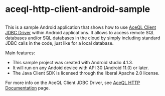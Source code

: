 # aceql-http-client-android-sample
<img src="https://www.aceql.com/favicon.png" alt=""/>

This is a sample Android application that shows how to use <a href="https://github.com/kawansoft/aceql-http-client-jdbc-driver">AceQL Client JDBC Driver</a> within Android applications.
It allows to access remote SQL databases and/or SQL databases in the cloud by simply including standard JDBC calls in the code, just like for a local database.

Main features:

* This sample project was created with Android studio 4.1.3.
* It will run on any Andoid device with API 30 (Android 11.0) or later.
* The Java Client SDK is licensed through the liberal Apache 2.0 license.

For more info on the AceQL Client JDBC Driver, see <a href="https://www.aceql.com/documentation">AceQL HTTP Documentation</a> page.




